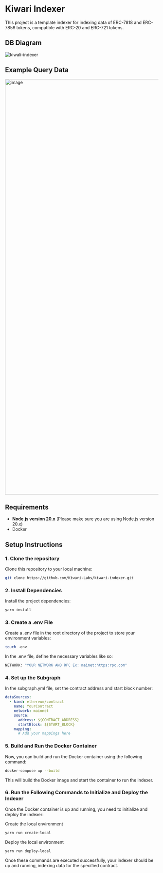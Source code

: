 # Kiwari Indexer
This project is a template indexer for indexing data of ERC-7818 and ERC-7858 tokens, compatible with ERC-20 and ERC-721 tokens.

## DB Diagram
![kiwali-indexer](https://github.com/user-attachments/assets/21a1600b-62a5-4a32-9e8f-2d703c1bbacb)

## Example Query Data
<img width="1366" alt="image" src="https://github.com/user-attachments/assets/2fde928f-2b8e-496f-bd37-264c9e182871" />

## Requirements

- **Node.js version 20.x** (Please make sure you are using Node.js version 20.x)
- Docker

## Setup Instructions

### 1. Clone the repository

Clone this repository to your local machine:

```bash
git clone https://github.com/Kiwari-Labs/kiwari-indexer.git
```

### 2. Install Dependencies

Install the project dependencies:

```bash
yarn install
```

### 3. Create a .env File

Create a .env file in the root directory of the project to store your environment variables:

```bash
touch .env
```


In the .env file, define the necessary variables like so:

```bash
NETWORK: "YOUR NETWORK AND RPC Ex: mainet:https:rpc.com"
```

### 4. Set up the Subgraph

In the subgraph.yml file, set the contract address and start block number:

```yaml
dataSources:
  - kind: ethereum/contract
    name: YourContract
    network: mainnet
    source:
      address: ${CONTRACT_ADDRESS}
      startBlock: ${START_BLOCK}
    mapping:
      # Add your mappings here
```

### 5. Build and Run the Docker Container

Now, you can build and run the Docker container using the following command:

```bash
docker-compose up --build
```
This will build the Docker image and start the container to run the indexer.

### 6. Run the Following Commands to Initialize and Deploy the Indexer
Once the Docker container is up and running, you need to initialize and deploy the indexer:

Create the local environment

```bash
yarn run create-local
```

Deploy the local environment

```bash
yarn run deploy-local
```
Once these commands are executed successfully, your indexer should be up and running, indexing data for the specified contract.




